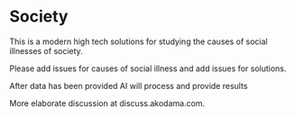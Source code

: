 # Society
This is a modern high tech solutions for studying the causes of social illnesses of society. 

Please add issues for causes of social illness and add issues for solutions. 

After data has been provided AI will process and provide results

More elaborate discussion at discuss.akodama.com. 
